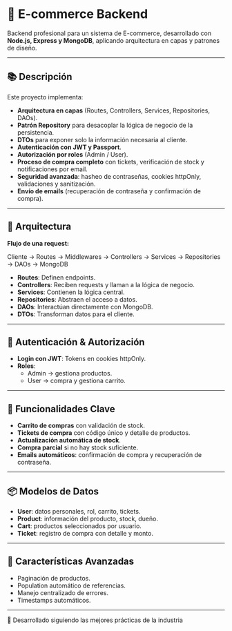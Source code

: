 # 🛒 E-commerce Backend

Backend profesional para un sistema de E-commerce, desarrollado con **Node.js, Express y MongoDB**, aplicando arquitectura en capas y patrones de diseño.

---

## 📚 Descripción

Este proyecto implementa:

- **Arquitectura en capas** (Routes, Controllers, Services, Repositories, DAOs).
- **Patrón Repository** para desacoplar la lógica de negocio de la persistencia.
- **DTOs** para exponer solo la información necesaria al cliente.
- **Autenticación con JWT y Passport**.
- **Autorización por roles** (Admin / User).
- **Proceso de compra completo** con tickets, verificación de stock y notificaciones por email.
- **Seguridad avanzada**: hasheo de contraseñas, cookies httpOnly, validaciones y sanitización.
- **Envío de emails** (recuperación de contraseña y confirmación de compra).

---

## 🧩 Arquitectura

**Flujo de una request:**

Cliente → Routes → Middlewares → Controllers → Services → Repositories → DAOs → MongoDB

- **Routes**: Definen endpoints.  
- **Controllers**: Reciben requests y llaman a la lógica de negocio.  
- **Services**: Contienen la lógica central.  
- **Repositories**: Abstraen el acceso a datos.  
- **DAOs**: Interactúan directamente con MongoDB.  
- **DTOs**: Transforman datos para el cliente.  

---

## 🔐 Autenticación & Autorización

- **Login con JWT**: Tokens en cookies httpOnly.  
- **Roles**:  
  - Admin → gestiona productos.  
  - User → compra y gestiona carrito.  

---

## 🛒 Funcionalidades Clave

- **Carrito de compras** con validación de stock.  
- **Tickets de compra** con código único y detalle de productos.  
- **Actualización automática de stock**.  
- **Compra parcial** si no hay stock suficiente.  
- **Emails automáticos**: confirmación de compra y recuperación de contraseña.  

---

## 📦 Modelos de Datos

- **User**: datos personales, rol, carrito, tickets.  
- **Product**: información del producto, stock, dueño.  
- **Cart**: productos seleccionados por usuario.  
- **Ticket**: registro de compra con detalle y monto.  

---

## 🚀 Características Avanzadas

- Paginación de productos.  
- Population automático de referencias.  
- Manejo centralizado de errores.  
- Timestamps automáticos.  

---

💙 Desarrollado siguiendo las mejores prácticas de la industria
